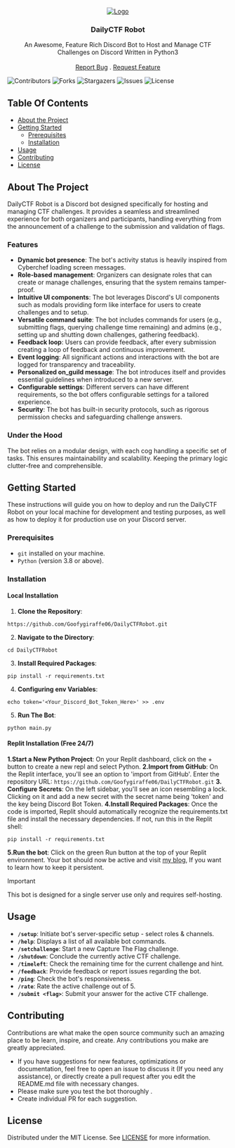<br/>
<p align="center">
  <a href="https://github.com/Goofygiraffe06/DailyCTFRobot">
    <img src="https://media.discordapp.net/attachments/921381395442569236/1164140668818554882/Goofygiraffe06.gif" alt="Logo">
  </a>

  <h3 align="center">DailyCTF Robot</h3>

  <p align="center">
    An Awesome, Feature Rich Discord Bot to Host and Manage CTF Challenges on Discord Written in Python3
    <br/>
    <br/>
    <a href="https://github.com/Goofygiraffe06/DailyCTFRobot/issues">Report Bug</a>
    .
    <a href="https://github.com/Goofygiraffe06/DailyCTFRobot/issues">Request Feature</a>
  </p>
</p>

![Contributors](https://img.shields.io/github/contributors/Goofygiraffe06/DailyCTFRobot?color=dark-green) ![Forks](https://img.shields.io/github/forks/Goofygiraffe06/DailyCTFRobot?style=social) ![Stargazers](https://img.shields.io/github/stars/Goofygiraffe06/DailyCTFRobot?style=social) ![Issues](https://img.shields.io/github/issues/Goofygiraffe06/DailyCTFRobot) ![License](https://img.shields.io/github/license/Goofygiraffe06/DailyCTFRobot) 

## Table Of Contents

* [About the Project](#about-the-project)
* [Getting Started](#getting-started)
  * [Prerequisites](#prerequisites)
  * [Installation](#installation)
* [Usage](#usage)
* [Contributing](#contributing)
* [License](#license)

## About The Project

DailyCTF Robot is a Discord bot designed specifically for hosting and managing CTF challenges. It provides a seamless and streamlined experience for both organizers and participants, handling everything from the announcement of a challenge to the submission and validation of flags.

### Features

- **Dynamic bot presence**: The bot's activity status is heavily inspired from Cyberchef loading screen messages.
- **Role-based management**: Organizers can designate roles that can create or manage challenges, ensuring that the system remains tamper-proof.
- **Intuitive UI components**: The bot leverages Discord's UI components such as modals providing form like interface for users to create challenges and to setup.
- **Versatile command suite**: The bot includes commands for users (e.g., submitting flags, querying challenge time remaining) and admins (e.g., setting up and shutting down challenges, gathering feedback).
- **Feedback loop**: Users can provide feedback, after every submission creating a loop of feedback and continuous improvement.
- **Event logging**: All significant actions and interactions with the bot are logged for transparency and traceability.
- **Personalized on_guild message**: The bot introduces itself and provides essential guidelines when introduced to a new server.
- **Configurable settings**: Different servers can have different requirements, so the bot offers configurable settings for a tailored experience.
- **Security**: The bot has built-in security protocols, such as rigorous permission checks and safeguarding challenge answers.

### Under the Hood

The bot relies on a modular design, with each cog handling a specific set of tasks. This ensures maintainability and scalability. Keeping the primary logic clutter-free and comprehensible.

## Getting Started

These instructions will guide you on how to deploy and run the DailyCTF Robot on your local machine for development and testing purposes, as well as how to deploy it for production use on your Discord server.

### Prerequisites

- `git` installed on your machine.
- `Python` (version 3.8 or above).

### Installation

#### Local Installation

1. **Clone the Repository**: 
```
https://github.com/Goofygiraffe06/DailyCTFRobot.git
```
2. **Navigate to the Directory**:
```
cd DailyCTFRobot
```
3. **Install Required Packages**:
```
pip install -r requirements.txt
```
4. **Configuring env Variables**:
```
echo token='<Your_Discord_Bot_Token_Here>' >> .env
```
5. **Run The Bot**:
```
python main.py
```
#### Replit Installation (Free 24/7)

**1.Start a New Python Project**: On your Replit dashboard, click on the + button to create a new repl and select Python.
**2.Import from GitHub**: On the Replit interface, you'll see an option to 'import from GitHub'. Enter the repository URL: `https://github.com/Goofygiraffe06/DailyCTFRobot.git`
**3. Configure Secrets**: On the left sidebar, you'll see an icon resembling a lock. Clicking on it and add a new secret with the secret name being 'token' and the key being Discord Bot Token.
**4.Install Required Packages**: Once the code is imported, Replit should automatically recognize the requirements.txt file and install the necessary dependencies. If not, run this in the Replit shell:
```
pip install -r requirements.txt
```
**5.Run the bot**: Click on the green Run button at the top of your Replit environment. Your bot should now be active and visit [my blog](https://goofygiraffe06.github.io/discord_bot), If you want to learn how to keep it persistent.


> [!IMPORTANT]
> This bot is designed for a single server use only and requires self-hosting. 

## Usage

- **`/setup`**: Initiate bot's server-specific setup - select roles & channels.
- **`/help`**: Displays a list of all available bot commands.
- **`/setchallenge`**: Start a new Capture The Flag challenge.
- **`/shutdown`**: Conclude the currently active CTF challenge.
- **`/timeleft`**: Check the remaining time for the current challenge and hint.
- **`/feedback`**: Provide feedback or report issues regarding the bot.
- **`/ping`**: Check the bot's responsiveness.
- **`/rate`**: Rate the active challenge out of 5.
- **`/submit <flag>`**: Submit your answer for the active CTF challenge.

## Contributing

Contributions are what make the open source community such an amazing place to be learn, inspire, and create. Any contributions you make are greatly appreciated.

- If you have suggestions for new features, optimizations or documentation, feel free to open an issue to discuss it (If you need any assistance), or directly create a pull request after you edit the README.md file with necessary changes.
- Please make sure you test the bot thoroughly .
- Create individual PR for each suggestion.

## License

Distributed under the MIT License. See [LICENSE](https://github.com/Goofygiraffe06/DailyCTFRobot/blob/main/LICENSE.md) for more information.
